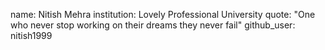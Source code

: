 name: Nitish Mehra
institution: Lovely Professional University
quote: "One who never stop working on their dreams they never fail"
github_user: nitish1999
